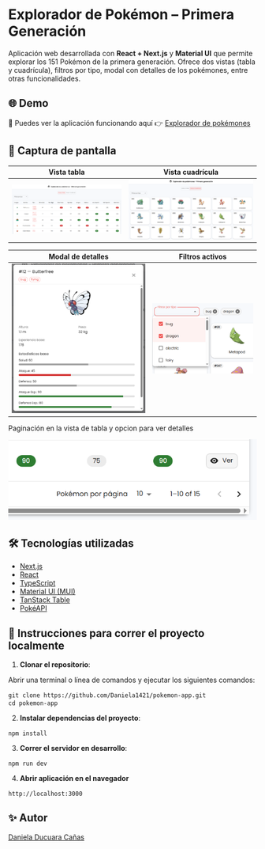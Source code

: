 # Explorador de Pokémon – Primera Generación

Aplicación web desarrollada con **React + Next.js** y **Material UI** que permite explorar los 151 Pokémon de la primera generación. Ofrece dos vistas (tabla y cuadrícula), filtros por tipo, modal con detalles de los pokémones, entre otras funcionalidades.


## 🌐 Demo

🔗 Puedes ver la aplicación funcionando aquí 👉 [Explorador de pokémones](https://explorer-pokemon-app.vercel.app/)


## 📸 Captura de pantalla

Vista tabla | Vista cuadrícula  
:--:|:--:  
![Vista tabla](image.png) | ![Vista cuadrícula](image-1.png)

Modal de detalles | Filtros activos
:--:|:--:
![Detalles](image-2.png) | ![Filtros](image-3.png)

Paginación en la vista de tabla y opcion para ver detalles

![paginación](image-4.png)


## 🛠️ Tecnologías utilizadas

- [Next.js](https://nextjs.org/)
- [React](https://reactjs.org/)
- [TypeScript](https://www.typescriptlang.org/)
- [Material UI (MUI)](https://mui.com/)
- [TanStack Table](https://tanstack.com/table/latest)
- [PokéAPI](https://pokeapi.co)


## 🔧 Instrucciones para correr el proyecto localmente

1. **Clonar el repositorio**:

Abrir una terminal o línea de comandos y ejecutar los siguientes comandos:
```
git clone https://github.com/Daniela1421/pokemon-app.git
cd pokemon-app
```

2. **Instalar dependencias del proyecto**:

```
npm install 
```

3. **Correr el servidor en desarrollo**: 

```
npm run dev
```

4. **Abrir aplicación en el navegador**

```
http://localhost:3000
```


## ✨ Autor

[Daniela Ducuara Cañas](https://github.com/Daniela1421)

